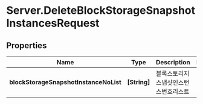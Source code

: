 # Server.DeleteBlockStorageSnapshotInstancesRequest

## Properties
Name | Type | Description | Notes
------------ | ------------- | ------------- | -------------
**blockStorageSnapshotInstanceNoList** | **[String]** | 블록스토리지스냅샷인스턴스번호리스트 | 


